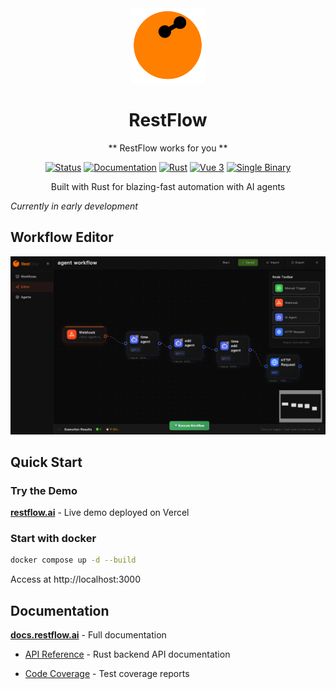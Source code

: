 <div align="center">
  <img src="frontend/src/assets/restflow.svg" alt="RestFlow Logo" width="120" height="120" />
  
  # RestFlow
  
  ** RestFlow works for you **
  
  [![Status](https://img.shields.io/badge/status-prototype-orange)](https://github.com/lhwzds/restflow)
  [![Documentation](https://img.shields.io/badge/docs-docs.restflow.ai-blue)](https://docs.restflow.ai/)
  [![Rust](https://img.shields.io/badge/rust-1.82%2B-dea584)](https://www.rust-lang.org/)
  [![Vue 3](https://img.shields.io/badge/vue-3.x-4fc08d)](https://vuejs.org/)
  [![Single Binary](https://img.shields.io/badge/deploy-single%20binary-blue)](https://github.com/lhwzds/restflow)
  
  Built with Rust for blazing-fast automation with AI agents  
</div>

*Currently in early development*

## Workflow Editor

![RestFlow Workflow Editor](./docs/images/workflow-editor.png)

## Quick Start

### Try the Demo

**[restflow.ai](https://restflow.ai)** - Live demo deployed on Vercel

### Start with docker

```bash
docker compose up -d --build
```

Access at http://localhost:3000

## Documentation

**[docs.restflow.ai](https://docs.restflow.ai/)** - Full documentation

- [API Reference](https://docs.restflow.ai/api/backend/) - Rust backend API documentation

- [Code Coverage](https://docs.restflow.ai/coverage/tarpaulin-report.html) - Test coverage reports
